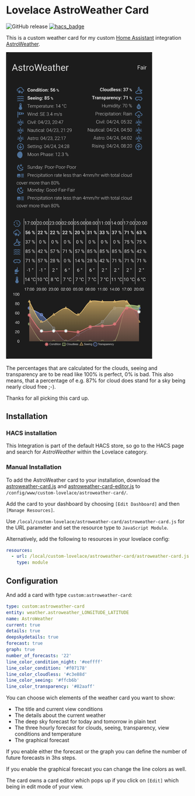 # Lovelace AstroWeather Card

![GitHub release](https://img.shields.io/badge/release-v0.23.1-blue)
[![hacs_badge](https://img.shields.io/badge/HACS-Default-orange.svg)](https://github.com/custom-components/hacs)

This is a custom weather card for my custom [Home Assistant](https://www.home-assistant.io/) integration [AstroWeather](https://github.com/mawinkler/astroweather).

<img src="./images/astroweather-card.png" alt="AstroWeather Card" width="400"/>

The percentages that are calculated for the clouds, seeing and transparency are to be read like 100% is perfect, 0% is bad. This also means, that a percentage of e.g. 87% for cloud does stand for a sky being nearly cloud free ;-).

Thanks for all picking this card up.

## Installation

### HACS installation

This Integration is part of the default HACS store, so go to the HACS page and search for *AstroWeather* within the Lovelace category.

### Manual Installation

To add the AstroWeather card to your installation, download the [astroweather-card.js](https://raw.githubusercontent.com/mawinkler/astroweather-card/main/dist/astroweather-card.js) and [astroweather-card-editor.js](https://raw.githubusercontent.com/mawinkler/astroweather-card/main/dist/astroweather-card-editor.js) to `/config/www/custom-lovelace/astroweather-card/`.

Add the card to your dashboard by choosing `[Edit Dashboard]` and then `[Manage Resources]`.

Use `/local/custom-lovelace/astroweather-card/astroweather-card.js` for the URL parameter and set the resource type to `JavaScript Module`.

Alternatively, add the following to resources in your lovelace config:

```yaml
resources:
  - url: /local/custom-lovelace/astroweather-card/astroweather-card.js
    type: module
```

## Configuration

And add a card with type `custom:astroweather-card`:

```yaml
type: custom:astroweather-card
entity: weather.astroweather_LONGITUDE_LATITUDE
name: AstroWeather
current: true
details: true
deepskydetails: true
forecast: true
graph: true
number_of_forecasts: '22'
line_color_condition_night: '#eeffff'
line_color_condition: '#f07178'
line_color_cloudless: '#c3e88d'
line_color_seeing: '#ffcb6b'
line_color_transparency: '#82aaff'
```

You can choose wich elements of the weather card you want to show:

- The title and current view conditions
- The details about the current weather
- The deep sky forecast for today and tomorrow in plain text
- The three hourly forecast for clouds, seeing, transparency, view conditions and temperature
- The graphical forecast

If you enable either the forecast or the graph you can define the number of future forecasts in 3hs steps.

If you enable the graphical forecast you can change the line colors as well.

The card owns a card editor which pops up if you click on `[Edit]` which being in edit mode of your view.
